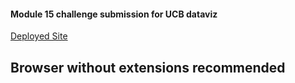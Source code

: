 #### Module 15 challenge submission for UCB dataviz

[Deployed Site](https://nchakicherla.github.io/leaflet-challenge/)

## Browser without extensions recommended
